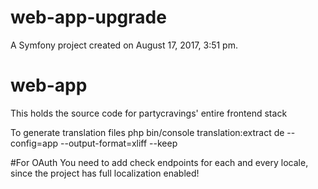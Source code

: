 web-app-upgrade
===============

A Symfony project created on August 17, 2017, 3:51 pm.

# web-app
This holds the source code for partycravings' entire frontend stack

To generate translation files
php bin/console translation:extract de --config=app --output-format=xliff --keep

#For OAuth
You need to add check endpoints for each and every locale, since the project has full localization enabled!
